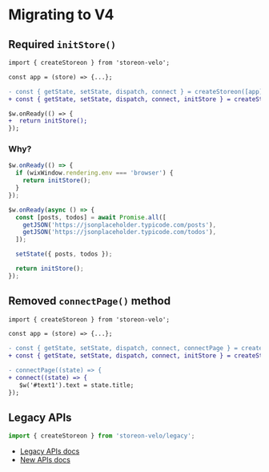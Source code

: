 # Migrating to V4

## Required `initStore()`

```diff
import { createStoreon } from 'storeon-velo';

const app = (store) => {...};

- const { getState, setState, dispatch, connect } = createStoreon([app]);
+ const { getState, setState, dispatch, connect, initStore } = createStoreon([app]);

$w.onReady(() => {
+  return initStore();
});
```

### Why?

```js
$w.onReady(() => {
  if (wixWindow.rendering.env === 'browser') {
    return initStore();
  }
});
```

```js
$w.onReady(async () => {
  const [posts, todos] = await Promise.all([
    getJSON('https://jsonplaceholder.typicode.com/posts'),
    getJSON('https://jsonplaceholder.typicode.com/todos'),
  ]);

  setState({ posts, todos });

  return initStore();
});
```

## Removed `connectPage()` method

```diff
import { createStoreon } from 'storeon-velo';

const app = (store) => {...};

- const { getState, setState, dispatch, connect, connectPage } = createStoreon([app]);
+ const { getState, setState, dispatch, connect, initStore } = createStoreon([app]);

- connectPage((state) => {
+ connect((state) => {
   $w('#text1').text = state.title;
});
```

## Legacy APIs

```js
import { createStoreon } from 'storeon-velo/legacy';
```

- [Legacy APIs docs](https://github.com/shoonia/storeon-velo/blob/master/docs/LEGACY.md)
- [New APIs docs](https://github.com/shoonia/storeon-velo/blob/master/README.md)

